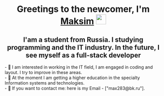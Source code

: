 <h1 align="center">Greetings to the newcomer, I'm <a href="https://github.com/Elverona" target="_blank">Maksim</a>
<img src="https://github.com/blackcater/blackcater/raw/main/images/Hi.gif" height="32"/></h1>
<h2 align="center">I'am a student from Russia. I studying programming and the IT industry. In the future, I see myself as a full-stack developer</h2>
<p> - 🌱 I am interested in working in the IT field, I am engaged in coding and layout. I try to improve in these areas.<br>
- 🔭 At the moment I am getting a higher education in the specialty Information systems and technologies.<br>
- 💬 If you want to contact me: here is my Email - ["max283@bk.ru"].</p>

<!--
**Elverona/Elverona** is a ✨ _special_ ✨ repository because its `README.md` (this file) appears on your GitHub profile.

Here are some ideas to get you started:

- 🔭 I’m currently working on ...
- 🌱 I’m currently learning ...
- 👯 I’m looking to collaborate on ...
- 🤔 I’m looking for help with ...
- 💬 Ask me about ...
- 📫 How to reach me: ...
- 😄 Pronouns: ...
- ⚡ Fun fact: ...
-->
